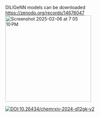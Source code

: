 

DILIGeNN models can be downloaded
https://zenodo.org/records/14676047
<img width="270" alt="Screenshot 2025-02-06 at 7 05 10 PM" src="https://github.com/user-attachments/assets/724f0851-b18a-49cb-99ba-dc151ded3e9e" />

[![DOI:10.26434/chemrxiv-2024-d12gk-v2](https://github.com/user-attachments/assets/724f0851-b18a-49cb-99ba-dc151ded3e9e)](https://doi.org/10.26434/chemrxiv-2024-d12gk-v2)

